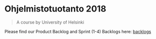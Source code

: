 # Ohjelmistotuotanto 2018
> A course by University of Helsinki

Please find our Product Backlog and Sprint (1-4) Backlogs here: [backlogs](https://github.com/gotonode/ohtu/projects?query=is%3Aopen+sort%3Aname-asc)
